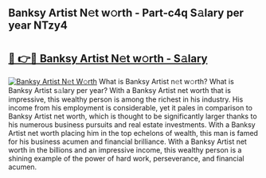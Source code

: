 ## Banksy Artist N𝚎t w𝚘rth - Part-c4q S𝚊lary per year NTzy4

# <h2><a href="http://gc2854.nevu.top/?p=Banksy+Artist">🔗 👉🔴 Banksy Artist N𝚎t w𝚘rth - S𝚊lary</a></h2>

[![Banksy Artist N𝚎t W𝚘rth](https://i.imgur.com/Oavwk0R.jpeg)](http://gc2854.nevu.top/?p=Banksy+Artist)
What is Banksy Artist n𝚎t w𝚘rth? What is Banksy Artist s𝚊lary per year?
With a Banksy Artist net worth that is impressive, this wealthy person is among the richest in his industry. His income from his employment is considerable, yet it pales in comparison to Banksy Artist net worth, which is thought to be significantly larger thanks to his numerous business pursuits and real estate investments. With a Banksy Artist net worth placing him in the top echelons of wealth, this man is famed for his business acumen and financial brilliance. With a Banksy Artist net worth in the billions and an impressive income, this wealthy person is a shining example of the power of hard work, perseverance, and financial acumen.
